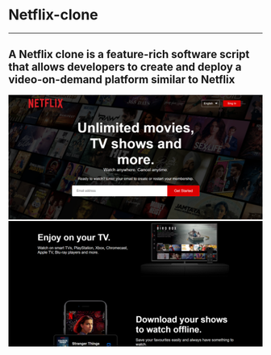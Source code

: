 # Netflix-clone
---
A Netflix clone is a feature-rich software script that allows developers to create and deploy a video-on-demand platform similar to Netflix
---
!["netflixfranttpage"](opaning%20page.png)
!["netflixfrantpage"](midal%20page.png)
